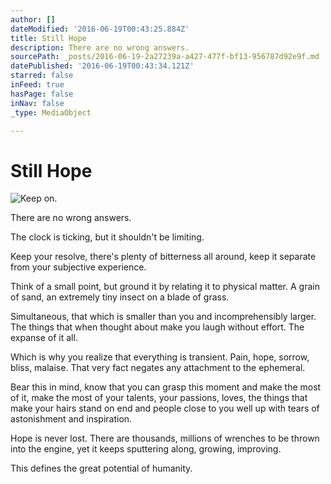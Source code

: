 ```yaml
---
author: []
dateModified: '2016-06-19T00:43:25.884Z'
title: Still Hope
description: There are no wrong answers.
sourcePath: _posts/2016-06-19-2a27239a-a427-477f-bf13-956787d92e9f.md
datePublished: '2016-06-19T00:43:34.121Z'
starred: false
inFeed: true
hasPage: false
inNav: false
_type: MediaObject

---
```

# Still Hope
![Keep on.](https://the-grid-user-content.s3-us-west-2.amazonaws.com/3d4f7e44-d05a-45e0-b43e-143c6dc8521f.jpg)

There are no wrong answers.

The clock is ticking, but it shouldn't be limiting.

Keep your resolve, there's plenty of bitterness all around, keep it separate from your subjective experience.

Think of a small point, but ground it by relating it to physical matter. A grain of sand, an extremely tiny insect on a blade of grass.

Simultaneous, that which is smaller than you and incomprehensibly larger. The things that when thought about make you laugh without effort. The expanse of it all.

Which is why you realize that everything is transient. Pain, hope, sorrow, bliss, malaise. That very fact negates any attachment to the ephemeral.

Bear this in mind, know that you can grasp this moment and make the most of it, make the most of your talents, your passions, loves, the things that make your hairs stand on end and people close to you well up with tears of astonishment and inspiration.

Hope is never lost. There are thousands, millions of wrenches to be thrown into the engine, yet it keeps sputtering along, growing, improving.

This defines the great potential of humanity.
